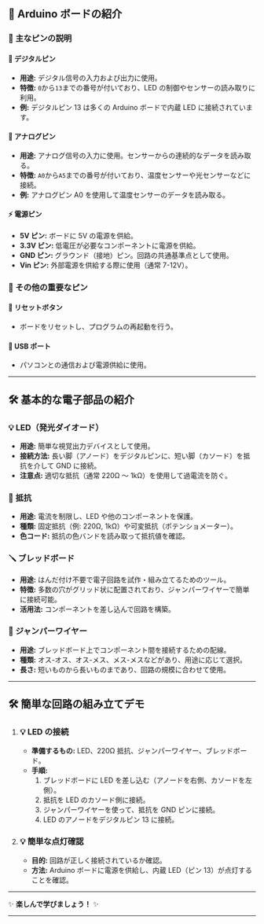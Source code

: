 ## 🤖 Arduino ボードの紹介

### 📌 **主なピンの説明**

#### 🔵 **デジタルピン**

- **用途:** デジタル信号の入力および出力に使用。
- **特徴:** `0`から`13`までの番号が付いており、LED の制御やセンサーの読み取りに利用。
- **例:** デジタルピン 13 は多くの Arduino ボードで内蔵 LED に接続されています。

#### 🔴 **アナログピン**

- **用途:** アナログ信号の入力に使用。センサーからの連続的なデータを読み取る。
- **特徴:** `A0`から`A5`までの番号が付いており、温度センサーや光センサーなどに接続。
- **例:** アナログピン A0 を使用して温度センサーのデータを読み取る。

#### ⚡ **電源ピン**

- **5V ピン:** ボードに 5V の電源を供給。
- **3.3V ピン:** 低電圧が必要なコンポーネントに電源を供給。
- **GND ピン:** グラウンド（接地）ピン。回路の共通基準点として使用。
- **Vin ピン:** 外部電源を供給する際に使用（通常 7-12V）。

### 🌟 **その他の重要なピン**

#### 🔄 **リセットボタン**

- ボードをリセットし、プログラムの再起動を行う。

#### 🔌 **USB ポート**

- パソコンとの通信および電源供給に使用。

---

## 🛠️ 基本的な電子部品の紹介

### 💡 **LED（発光ダイオード）**

- **用途:** 簡単な視覚出力デバイスとして使用。
- **接続方法:** 長い脚（アノード）をデジタルピンに、短い脚（カソード）を抵抗を介して GND に接続。
- **注意点:** 適切な抵抗（通常 220Ω ～ 1kΩ）を使用して過電流を防ぐ。

### 🔧 **抵抗**

- **用途:** 電流を制限し、LED や他のコンポーネントを保護。
- **種類:** 固定抵抗（例: 220Ω, 1kΩ）や可変抵抗（ポテンショメーター）。
- **色コード:** 抵抗の色バンドを読み取って抵抗値を確認。

### 🪛 **ブレッドボード**

- **用途:** はんだ付け不要で電子回路を試作・組み立てるためのツール。
- **特徴:** 多数の穴がグリッド状に配置されており、ジャンパーワイヤーで簡単に接続可能。
- **活用法:** コンポーネントを差し込んで回路を構築。

### 🔌 **ジャンパーワイヤー**

- **用途:** ブレッドボード上でコンポーネント間を接続するための配線。
- **種類:** オス-オス、オス-メス、メス-メスなどがあり、用途に応じて選択。
- **長さ:** 短いものから長いものまであり、回路の規模に合わせて使用。

---

## 🛠️ 簡単な回路の組み立てデモ

1. ### 💡 **LED の接続**

   - **準備するもの:** LED、220Ω 抵抗、ジャンパーワイヤー、ブレッドボード。
   - **手順:**
     1. ブレッドボードに LED を差し込む（アノードを右側、カソードを左側）。
     2. 抵抗を LED のカソード側に接続。
     3. ジャンパーワイヤーを使って、抵抗を GND ピンに接続。
     4. LED のアノードをデジタルピン 13 に接続。

2. ### 💡 **簡単な点灯確認**

   - **目的:** 回路が正しく接続されているか確認。
   - **方法:** Arduino ボードに電源を供給し、内蔵 LED（ピン 13）が点灯することを確認。

---

✨ **楽しんで学びましょう！** ✨

---

